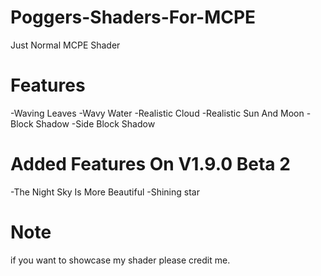 # Poggers-Shaders-For-MCPE
Just Normal MCPE Shader
# Features
-Waving Leaves
-Wavy Water
-Realistic Cloud
-Realistic Sun And Moon
-Block Shadow
-Side Block Shadow
# Added Features On V1.9.0 Beta 2
-The Night Sky Is More Beautiful
-Shining star
# Note
if you want to showcase my shader please credit me.
